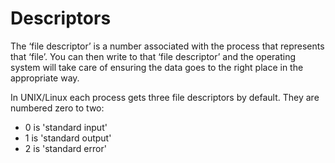 # Descriptors

The ‘file descriptor’ is a number associated with the process that represents that ‘file’.
You can then write to that ‘file descriptor’ and the operating system will take care of ensuring the data goes to the right place in the appropriate way.

In UNIX/Linux each process gets three file descriptors by default. They are numbered zero to two:

- 0 is 'standard input'
- 1 is 'standard output'
- 2 is 'standard error'
